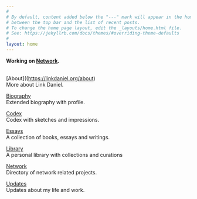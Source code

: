 ```yaml
---
#
# By default, content added below the "---" mark will appear in the home page
# between the top bar and the list of recent posts.
# To change the home page layout, edit the _layouts/home.html file.
# See: https://jekyllrb.com/docs/themes/#overriding-theme-defaults
#
layout: home
---
```


<b>Working on [Network](https://network.fund).</b>
<br>
<br>

[About]((https://linkdaniel.org/about)
<br>
More about Link Daniel.

[Biography](https://linkdaniel.org/biography)
<br>
Extended biography with profile.

[Codex](/codex)
<br>
Codex with sketches and impressions.

[Essays](/essays)
<br>
A collection of books, essays and writings.

[Library](/library)
<br>
A personal library with collections and curations

[Network](https://network.com.de)
<br>
Directory of network related projects.

[Updates](/updates)
<br>
Updates about my life and work.

<br>
<br>
<br>
